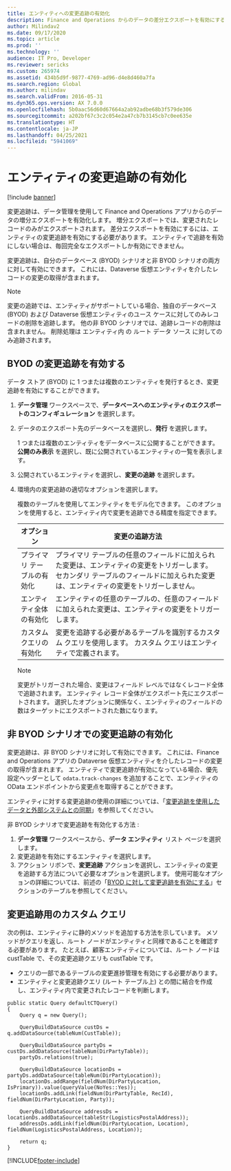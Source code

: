 ```yaml
---
title: エンティティへの変更追跡の有効化
description: Finance and Operations からのデータの差分エクスポートを有効にする追跡の変更を使用します。
author: Milindav2
ms.date: 09/17/2020
ms.topic: article
ms.prod: ''
ms.technology: ''
audience: IT Pro, Developer
ms.reviewer: sericks
ms.custom: 265974
ms.assetid: 434b5d9f-9877-4769-ad96-d4e8d460a7fa
ms.search.region: Global
ms.author: milindav
ms.search.validFrom: 2016-05-31
ms.dyn365.ops.version: AX 7.0.0
ms.openlocfilehash: 5b0aac56d60d67664a2ab92adbe68b3f579de306
ms.sourcegitcommit: a202bf67c3c2c054e2a47cb7b3145cb7c0ee635e
ms.translationtype: HT
ms.contentlocale: ja-JP
ms.lasthandoff: 04/25/2021
ms.locfileid: "5941069"
---
```

# <a name="enable-change-tracking-for-entities"></a>エンティティの変更追跡の有効化

[!include [banner](../includes/banner.md)]

変更追跡は、データ管理を使用して Finance and Operations アプリからのデータの増分エクスポートを有効化します。 増分エクスポートでは、変更されたレコードのみがエクスポートされます。 差分エクスポートを有効にするには、エンティティの変更追跡を有効にする必要があります。 エンティティで追跡を有効にしない場合は、毎回完全なエクスポートしか有効にできません。 

変更追跡は、自分のデータベース (BYOD) シナリオと非 BYOD シナリオの両方に対して有効にできます。 これには、Dataverse 仮想エンティティを介したレコードの変更の取得が含まれます。

> [!NOTE]
> 変更の追跡では、エンティティがサポートしている場合、独自のデータベース (BYOD) および Dataverse 仮想エンティティのユース ケースに対してのみレコードの削除を追跡します。 他の非 BYOD シナリオでは、追跡レコードの削除は含まれません。 削除処理は エンティティ内 の ルート データ ソース に対してのみ追跡されます。

## <a name="enable-change-tracking-for-byod"></a>BYOD の変更追跡を有効する
データ ストア (BYOD) に 1 つまたは複数のエンティティを発行するとき、変更追跡を有効にすることができます。

1. **データ管理** ワークスペースで、**データベースへのエンティティのエクスポートのコンフィギュレーション** を選択します。
2. データのエクスポート先のデータベースを選択し、**発行** を選択します。

    1 つまたは複数のエンティティをデータベースに公開することができます。 **公開のみ表示** を選択し、既に公開されているエンティティの一覧を表示します。

3. 公開されているエンティティを選択し、**変更の追跡** を選択します。
4. 環境内の変更追跡の適切なオプションを選択します。

    複数のテーブルを使用してエンティティをモデル化できます。 このオプションを使用すると、エンティティ内で変更を追跡できる精度を指定できます。

    | オプション               | 変更の追跡方法 |
    |----------------------|-------------------------|
    | プライマリ テーブルの有効化 | プライマリ テーブルの任意のフィールドに加えられた変更は、エンティティの変更をトリガーします。 セカンダリ テーブルのフィールドに加えられた変更は、エンティティの変更をトリガーしません。 |
    | エンティティ全体の有効化 | エンティティの任意のテーブルの、任意のフィールドに加えられた変更は、エンティティの変更をトリガーします。 |
    | カスタム クエリの有効化  | 変更を追跡する必要があるテーブルを識別するカスタム クエリを使用します。 カスタム クエリはエンティティで定義されます。 |

    > [!NOTE]
    > 変更がトリガーされた場合、変更はフィールド レベルではなくレコード全体で追跡されます。 エンティティ レコード全体がエクスポート先にエクスポートされます。 選択したオプションに関係なく、エンティティのフィールドの数はターゲットにエクスポートされた数になります。

## <a name="enable-change-tracking-for-non-byod-scenarios"></a>非 BYOD シナリオでの変更追跡の有効化
変更追跡は、非 BYOD シナリオに対して有効にできます。 これには、Finance and Operations アプリの Dataverse 仮想エンティティを介したレコードの変更の取得が含まれます。 エンティティで変更追跡が有効になっている場合、優先設定ヘッダーとして `odata.track-changes` を追加することで、エンティティの OData エンドポイントから変更点を取得することができます。

エンティティに対する変更追跡の使用の詳細については、「[変更追跡を使用したデータと外部システムとの同期](/powerapps/developer/data-platform/use-change-tracking-synchronize-data-external-systems)」を参照してください。

非 BYOD シナリオで変更追跡を有効化する方法 :

1. **データ管理** ワークスペースから、**データ エンティティ** リスト ページを選択します。
2. 変更追跡を有効にするエンティティを選択します。 
3. アクション リボンで、**変更追跡** アクションを選択し、エンティティの変更を追跡する方法について必要なオプションを選択します。 使用可能なオプションの詳細については、前述の「[BYOD に対して変更追跡を有効にする](#enable-change-tracking-for-byod)」セクションのテーブルを参照してください。

## <a name="custom-query-for-change-tracking"></a>変更追跡用のカスタム クエリ
次の例は、エンティティに静的メソッドを追加する方法を示しています。 メソッドがクエリを返し、ルート ノードがエンティティと同様であることを確認する必要があります。 たとえば、顧客エンティティについては、ルート ノードは custTable で、その変更追跡クエリも custTable です。

- クエリの一部であるテーブルの変更進捗管理を有効にする必要があります。
- エンティティと変更追跡クエリ (ルート テーブル上) との間に結合を作成し、エンティティ内で変更されたレコードを判断します。

```xpp
public static Query defaultCTQuery()
{
    Query q = new Query();    
    
    QueryBuildDataSource custDs = q.addDataSource(tableNum(CustTable));

    QueryBuildDataSource partyDs = custDs.addDataSource(tableNum(DirPartyTable));
    partyDs.relations(true);

    QueryBuildDataSource locationDs = partyDs.addDataSource(tableNum(DirPartyLocation));
    locationDs.addRange(fieldNum(DirPartyLocation, IsPrimary)).value(queryValue(NoYes::Yes));        
    locationDs.addLink(fieldNum(DirPartyTable, RecId), fieldNum(DirPartyLocation, Party));

    QueryBuildDataSource addressDs = locationDs.addDataSource(tableStr(LogisticsPostalAddress));        
    addressDs.addLink(fieldNum(DirPartyLocation, Location), fieldNum(LogisticsPostalAddress, Location));

    return q;
}
```


[!INCLUDE[footer-include](../../../includes/footer-banner.md)]
